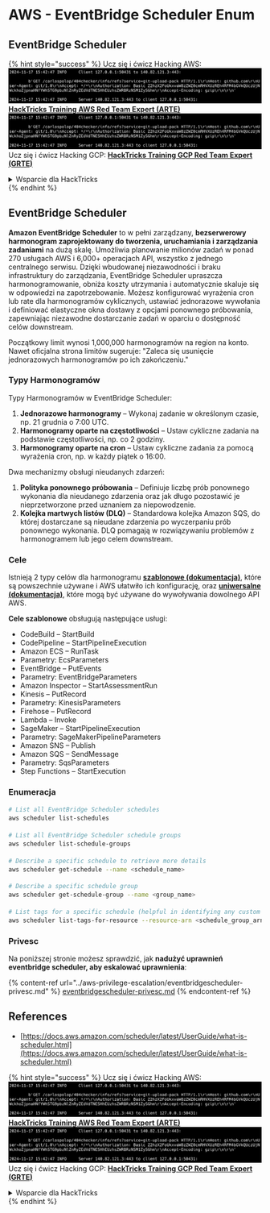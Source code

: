 # AWS - EventBridge Scheduler Enum

## EventBridge Scheduler

{% hint style="success" %}
Ucz się i ćwicz Hacking AWS:<img src="../../../.gitbook/assets/image (1).png" alt="" data-size="line">[**HackTricks Training AWS Red Team Expert (ARTE)**](https://training.hacktricks.xyz/courses/arte)<img src="../../../.gitbook/assets/image (1).png" alt="" data-size="line">\
Ucz się i ćwicz Hacking GCP: <img src="../../../.gitbook/assets/image (2).png" alt="" data-size="line">[**HackTricks Training GCP Red Team Expert (GRTE)**<img src="../../../.gitbook/assets/image (2).png" alt="" data-size="line">](https://training.hacktricks.xyz/courses/grte)

<details>

<summary>Wsparcie dla HackTricks</summary>

* Sprawdź [**plany subskrypcyjne**](https://github.com/sponsors/carlospolop)!
* **Dołącz do** 💬 [**grupy Discord**](https://discord.gg/hRep4RUj7f) lub [**grupy telegramowej**](https://t.me/peass) lub **śledź** nas na **Twitterze** 🐦 [**@hacktricks\_live**](https://twitter.com/hacktricks\_live)**.**
* **Podziel się sztuczkami hackingowymi, przesyłając PR-y do** [**HackTricks**](https://github.com/carlospolop/hacktricks) i [**HackTricks Cloud**](https://github.com/carlospolop/hacktricks-cloud) repozytoriów github.

</details>
{% endhint %}

## EventBridge Scheduler

**Amazon EventBridge Scheduler** to w pełni zarządzany, **bezserwerowy harmonogram zaprojektowany do tworzenia, uruchamiania i zarządzania zadaniami** na dużą skalę. Umożliwia planowanie milionów zadań w ponad 270 usługach AWS i 6,000+ operacjach API, wszystko z jednego centralnego serwisu. Dzięki wbudowanej niezawodności i braku infrastruktury do zarządzania, EventBridge Scheduler upraszcza harmonogramowanie, obniża koszty utrzymania i automatycznie skaluje się w odpowiedzi na zapotrzebowanie. Możesz konfigurować wyrażenia cron lub rate dla harmonogramów cyklicznych, ustawiać jednorazowe wywołania i definiować elastyczne okna dostawy z opcjami ponownego próbowania, zapewniając niezawodne dostarczanie zadań w oparciu o dostępność celów downstream.

Początkowy limit wynosi 1,000,000 harmonogramów na region na konto. Nawet oficjalna strona limitów sugeruje: "Zaleca się usunięcie jednorazowych harmonogramów po ich zakończeniu."&#x20;

### Typy Harmonogramów

Typy Harmonogramów w EventBridge Scheduler:

1. **Jednorazowe harmonogramy** – Wykonaj zadanie w określonym czasie, np. 21 grudnia o 7:00 UTC.
2. **Harmonogramy oparte na częstotliwości** – Ustaw cykliczne zadania na podstawie częstotliwości, np. co 2 godziny.
3. **Harmonogramy oparte na cron** – Ustaw cykliczne zadania za pomocą wyrażenia cron, np. w każdy piątek o 16:00.

Dwa mechanizmy obsługi nieudanych zdarzeń:

1. **Polityka ponownego próbowania** – Definiuje liczbę prób ponownego wykonania dla nieudanego zdarzenia oraz jak długo pozostawić je nieprzetworzone przed uznaniem za niepowodzenie.
2. **Kolejka martwych listów (DLQ)** – Standardowa kolejka Amazon SQS, do której dostarczane są nieudane zdarzenia po wyczerpaniu prób ponownego wykonania. DLQ pomagają w rozwiązywaniu problemów z harmonogramem lub jego celem downstream.

### Cele

Istnieją 2 typy celów dla harmonogramu [**szablonowe (dokumentacja)**](https://docs.aws.amazon.com/scheduler/latest/UserGuide/managing-targets-templated.html), które są powszechnie używane i AWS ułatwiło ich konfigurację, oraz [**uniwersalne (dokumentacja)**](https://docs.aws.amazon.com/scheduler/latest/UserGuide/managing-targets-universal.html), które mogą być używane do wywoływania dowolnego API AWS.

**Cele szablonowe** obsługują następujące usługi:

* CodeBuild – StartBuild
* CodePipeline – StartPipelineExecution
* Amazon ECS – RunTask
* Parametry: EcsParameters
* EventBridge – PutEvents
* Parametry: EventBridgeParameters
* Amazon Inspector – StartAssessmentRun
* Kinesis – PutRecord
* Parametry: KinesisParameters
* Firehose – PutRecord
* Lambda – Invoke
* SageMaker – StartPipelineExecution
* Parametry: SageMakerPipelineParameters
* Amazon SNS – Publish
* Amazon SQS – SendMessage
* Parametry: SqsParameters
* Step Functions – StartExecution

### Enumeracja
```bash
# List all EventBridge Scheduler schedules
aws scheduler list-schedules

# List all EventBridge Scheduler schedule groups
aws scheduler list-schedule-groups

# Describe a specific schedule to retrieve more details
aws scheduler get-schedule --name <schedule_name>

# Describe a specific schedule group
aws scheduler get-schedule-group --name <group_name>

# List tags for a specific schedule (helpful in identifying any custom tags or permissions)
aws scheduler list-tags-for-resource --resource-arn <schedule_group_arn>
```
### Privesc

Na poniższej stronie możesz sprawdzić, jak **nadużyć uprawnień eventbridge scheduler, aby eskalować uprawnienia**:

{% content-ref url="../aws-privilege-escalation/eventbridgescheduler-privesc.md" %}
[eventbridgescheduler-privesc.md](../aws-privilege-escalation/eventbridgescheduler-privesc.md)
{% endcontent-ref %}

## References

* [https://docs.aws.amazon.com/scheduler/latest/UserGuide/what-is-scheduler.html](https://docs.aws.amazon.com/scheduler/latest/UserGuide/what-is-scheduler.html)

{% hint style="success" %}
Ucz się i ćwicz Hacking AWS:<img src="../../../.gitbook/assets/image (1).png" alt="" data-size="line">[**HackTricks Training AWS Red Team Expert (ARTE)**](https://training.hacktricks.xyz/courses/arte)<img src="../../../.gitbook/assets/image (1).png" alt="" data-size="line">\
Ucz się i ćwicz Hacking GCP: <img src="../../../.gitbook/assets/image (2).png" alt="" data-size="line">[**HackTricks Training GCP Red Team Expert (GRTE)**<img src="../../../.gitbook/assets/image (2).png" alt="" data-size="line">](https://training.hacktricks.xyz/courses/grte)

<details>

<summary>Wsparcie dla HackTricks</summary>

* Sprawdź [**plany subskrypcyjne**](https://github.com/sponsors/carlospolop)!
* **Dołącz do** 💬 [**grupy Discord**](https://discord.gg/hRep4RUj7f) lub [**grupy telegram**](https://t.me/peass) lub **śledź** nas na **Twitterze** 🐦 [**@hacktricks\_live**](https://twitter.com/hacktricks\_live)**.**
* **Dziel się trikami hackingowymi, przesyłając PR-y do** [**HackTricks**](https://github.com/carlospolop/hacktricks) i [**HackTricks Cloud**](https://github.com/carlospolop/hacktricks-cloud) repozytoriów github.

</details>
{% endhint %}
